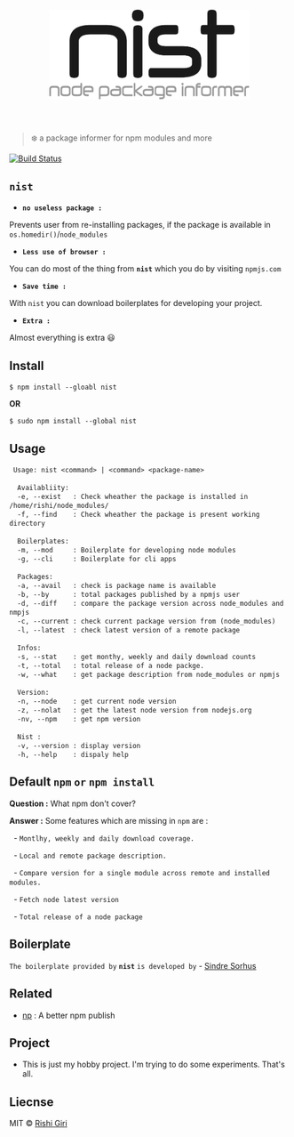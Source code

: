 <h1 align="center">
	<br>
	<img width="360" src="media/nist.png" alt="nist">
	<br>
	<br>
</h1>

> :snowflake: a package informer for npm modules and more

[![Build Status](https://travis-ci.org/CodeDotJS/nist.svg?branch=master)](https://travis-ci.org/CodeDotJS/nist)

## __`nist`__

- __`no useless package :`__

Prevents user from re-installing packages, if the package is available in `os.homedir()`/`node_modules`

- __`Less use of browser :`__

You can do most of the thing from __`nist`__ which you do by visiting `npmjs.com`

- __`Save time :`__

With `nist` you can download boilerplates for developing your project.

- __`Extra :`__

Almost everything is extra :smiley:

## Install

```
$ npm install --gloabl nist
```
__OR__
```
$ sudo npm install --global nist
```

## Usage

```
 Usage: nist <command> | <command> <package-name>

  Availabliity:
  -e, --exist   : Check wheather the package is installed in /home/rishi/node_modules/
  -f, --find    : Check wheather the package is present working directory

  Boilerplates: 
  -m, --mod     : Boilerplate for developing node modules
  -g, --cli     : Boilerplate for cli apps

  Packages:
  -a, --avail   : check is package name is available
  -b, --by      : total packages published by a npmjs user
  -d, --diff    : compare the package version across node_modules and nmpjs
  -c, --current : check current package version from (node_modules)
  -l, --latest  : check latest version of a remote package

  Infos:
  -s, --stat    : get monthy, weekly and daily download counts
  -t, --total   : total release of a node packge.
  -w, --what    : get package description from node_modules or npmjs

  Version:
  -n, --node    : get current node version
  -z, --nolat   : get the latest node version from nodejs.org
  -nv, --npm    : get npm version

  Nist :
  -v, --version : display version
  -h, --help    : dispaly help
```

## Default __`npm`__  `or`  __`npm install`__

__Question :__ What npm don't cover?

__Answer :__ Some features which are missing in `npm` are :

&nbsp; - `Montlhy, weekly and daily download coverage.`

&nbsp; - `Local and remote package description.`

&nbsp; - `Compare version for a single module across remote and installed modules.`

&nbsp; - `Fetch node latest version`

&nbsp; - `Total release of a node package`

## Boilerplate

`The boilerplate provided by` __`nist`__ `is developed by` - [Sindre Sorhus](https://github.com/sindresorhus)

## Related

- [np](https://github.com/sindresorhus/np) : A better npm publish

## Project

- This is just my hobby project. I'm trying to do some experiments. That's all.

## Liecnse

MIT &copy; [Rishi Giri](http://rishigiri.com)
